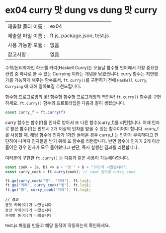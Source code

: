 # ex04 curry 맛 dung vs dung 맛 curry
|                       |                       |
| ----------------------| --------------------- |
|   제출할 폴더 이름 :   |  ex04                |
|   제출할 파일 이름 :   |  ft.js, package.json, test.js            |
|   사용 가능한 모듈 :	 |  없음             |
|   참고사항 :			|  없음             |

수학/논리학자인 하스켈 커리(Haskell Curry)는 오늘날 함수형 언어에서 가장 중요한 컨셉 중 하나로 볼 수 있는 Currying 이라는 개념을 남겼습니다. curry 함수는 지연평가를 가능하게 해주는 함수로서, `ft.curry()`를 구현하기 전에 `Haskell Curry`, `Currying` 에 대해 알아보길 추천드립니다. 

함수형 프로그로밍의 꽃! 함수형 함수형 프로그래밍의 핵인싸! `ft.curry()` 함수를 구현하세요. `ft.curry()` 함수의 프로토타입은 다음과 같이 생겼습니다.

```javascript
const curry_f = ft.curry(f)
```

curry 함수는 함수(f)를 인자로 받아서 또 다른 함수(curry_f)를 리턴합니다. 이때 인자로 받은 함수(f)는 반드시 2개 이상의 인자를 받을 수 있는 함수이어야 합니다. curry_f 를 사용할 때, 해당 함수에 인자가 1개만 들어온 경우 curry_f 는 인자가 부족하다고 판단하여 나머지 인자들을 받기 위해 또 함수를 리턴합니다. 반면 함수에 인자가 2개 이상 들어온 경우 인자가 모두 들어왔다고 판단, 즉시 실행한 결과를 리턴합니다.

여러분이 구현한 `ft.curry()` 는 다음과 같은 사용이 가능해야합니다.

```javascript
const cook = (a, b) => a + "맛 " + b + "(이)가 나왔습니다";
const curry_cook = ft.curry(cook); // cook 함수를 curry_cook 

ft.go(curry_cook("똥", "카레"), ft.log);
ft.go("카레", curry_cook("똥"), ft.log);
ft.go("똥", curry_cook("카레"), ft.log);
```

```
// 결과
똥맛 카레(이)가 나왔습니다
똥맛 카레(이)가 나왔습니다
카레맛 똥(이)가 나왔습니다
```

test.js 파일을 만들고 해당 동작이 작동하는지 확인하세요.